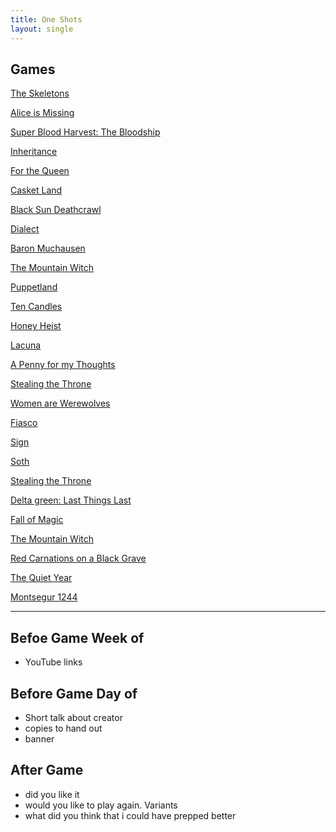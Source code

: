 ```yaml
---
title: One Shots
layout: single
---
```


## Games

[The Skeletons](./the_skeletons)

[Alice is Missing](./alice_is_missing)

[Super Blood Harvest: The Bloodship](./super_blood_harvest_the_bloodship)

[Inheritance](./inheritance)

[For the Queen](./for_the_queen)

[Casket Land](./casket_land)

[Black Sun Deathcrawl](./black_sun_deathcrawl)

[Dialect](./dialect)

[Baron Muchausen](./baron_muchausen)

[The Mountain Witch](./the_mountain_witch)

[Puppetland](./puppetland)

[Ten Candles](./ten_candles)

[Honey Heist](./ten_candles)

[Lacuna](./lacuna)

[A Penny for my Thoughts](./a_penny_for_my_thoughts)

[Stealing the Throne](./stealing_the_throne)

[Women are Werewolves](./women_are_werewolves)

[Fiasco](./fiasco)

[Sign](./sign)

[Soth](./soth)

[Stealing the Throne](./stealing_the_throne)

[Delta green: Last Things Last](./delta_green_last_things_last)

[Fall of Magic](fall_of_magic)

[The Mountain Witch](./the_mountain_witch)

[Red Carnations on a Black Grave](./red_carnations_on_a_black_grave)

[The Quiet Year](./the_quiet_year)

[Montsegur 1244](./montsegur_1244)

---

## Befoe Game Week of 

- YouTube links

## Before Game Day of 

- Short talk about creator
- copies to hand out
- banner

## After Game 

- did you like it
- would you like to play again. Variants
- what did you think that i could have prepped better
